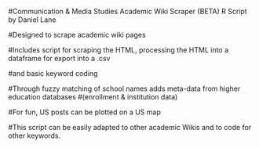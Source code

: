 #Communication & Media Studies Academic Wiki Scraper (BETA) R Script by Daniel Lane

#Designed to scrape academic wiki pages

#Includes script for scraping the HTML, processing the HTML into a dataframe for export into a .csv 

#and basic keyword coding

#Through fuzzy matching of school names adds meta-data from higher education databases 
#(enrollment & institution data)

#For fun, US posts can be plotted on a US map

#This script can be easily adapted to other academic Wikis and to code for other keywords.

##
